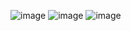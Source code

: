 ![image](https://github.com/user-attachments/assets/c59872c9-b757-43f4-bf40-d80138c39acc)
![image](https://github.com/user-attachments/assets/7ec01028-5d1c-472a-8e6b-cb9455b0133d)
![image](https://github.com/user-attachments/assets/bdf4346e-1bf0-4324-b299-94d9c65173d8)
